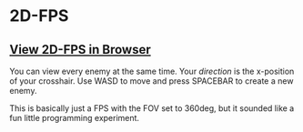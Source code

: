 # 2D-FPS

## [View 2D-FPS in Browser](https://sambdavidson.github.io/2D-FPS/index.html)

You can view every enemy at the same time. Your _direction_ is the x-position of your crosshair. Use WASD to move and press SPACEBAR to create a new enemy.


This is basically just a FPS with the FOV set to 360deg, but it sounded like a fun little programming experiment.
